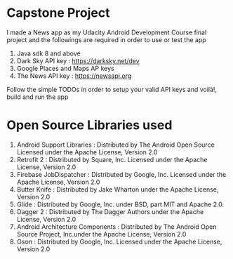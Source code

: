 # Capstone Project

I made a News app as my Udacity Android Development Course final project
and the followings are required in order to use or test the app

1. Java sdk 8 and above
2. Dark Sky API key : https://darksky.net/dev
3. Google Places and Maps AP keys  
4. The News API key : https://newsapi.org

Follow the simple TODOs in order to setup your valid API keys and voilà!, build and run the app

# Open Source Libraries used
1. Android Support Libraries : Distributed by The Android Open Source Licensed under the Apache License, Version 2.0
2. Retrofit 2 : Distributed by Square, Inc. Licensed under the Apache License, Version 2.0 
3. Firebase JobDispatcher : Distributed by Google, Inc. Licensed under the Apache License, Version 2.0 
4. Butter Knife : Distributed by Jake Wharton under the Apache License, Version 2.0
4. Glide : Distributed by Google, Inc. under BSD, part MIT and Apache 2.0.
5. Dagger 2 : Distributed by The Dagger Authors under the Apache License, Version 2.0
6. Android Architecture Components : Distributed by The Android Open Source Project, Inc.under the Apache License, Version 2.0
7. Gson : Distributed by Google, Inc. Licensed under the Apache License, Version 2.0 


